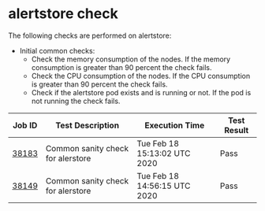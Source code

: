 # alertstore check

The following checks are performed on alertstore:

- Initial common checks:
    - Check the memory consumption of the nodes. If the memory consumption is greater than 90 percent the check fails.
    - Check the CPU consumption of the nodes. If the CPU consumption is greater than 90 percent the check fails.
    - Check if the alertstore pod exists and is running or not. If the pod is not running the check fails.




| Job ID |   Test Description         | Execution Time |Test Result   |
 |---------|---------------------------| --------------|--------|
|     <a href= "https://gitlab.mayadata.io/oep/oep-e2e-gcp/-/jobs/38183">38183</a>           |  Common sanity check for alerstore           | Tue Feb 18 15:13:02 UTC 2020  | Pass |
 |    <a href= "https://gitlab.mayadata.io/oep/oep-e2e-gcp/-/jobs/38149">38149</a>   |  Common sanity check for alerstore           |  Tue Feb 18 14:56:15 UTC 2020     |Pass  |
